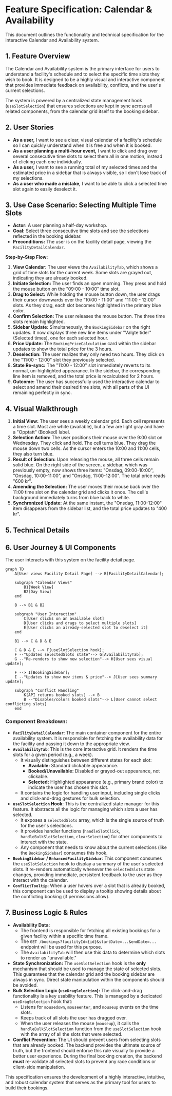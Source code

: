 # Feature Specification: Calendar & Availability

This document outlines the functionality and technical specification for the interactive Calendar and Availability system.

## 1. Feature Overview

The Calendar and Availability system is the primary interface for users to understand a facility's schedule and to select the specific time slots they wish to book. It is designed to be a highly visual and interactive component that provides immediate feedback on availability, conflicts, and the user's current selections.

The system is powered by a centralized state management hook (`useSlotSelection`) that ensures selections are kept in sync across all related components, from the calendar grid itself to the booking sidebar.

## 2. User Stories

- **As a user,** I want to see a clear, visual calendar of a facility's schedule so I can quickly understand when it is free and when it is booked.
- **As a user planning a multi-hour event,** I want to click and drag over several consecutive time slots to select them all in one motion, instead of clicking each one individually.
- **As a user,** I want to see a running total of my selected times and the estimated price in a sidebar that is always visible, so I don't lose track of my selections.
- **As a user who made a mistake,** I want to be able to click a selected time slot again to easily deselect it.

## 3. Use Case Scenario: Selecting Multiple Time Slots

- **Actor:** A user planning a half-day workshop.
- **Goal:** Select three consecutive time slots and see the selections reflected in the booking sidebar.
- **Preconditions:** The user is on the facility detail page, viewing the `FacilityDetailCalendar`.

**Step-by-Step Flow:**
1.  **View Calendar:** The user views the `AvailabilityTab`, which shows a grid of time slots for the current week. Some slots are grayed out, indicating they are already booked.
2.  **Initiate Selection:** The user finds an open morning. They press and hold the mouse button on the "09:00 - 10:00" time slot.
3.  **Drag to Select:** While holding the mouse button down, the user drags their cursor downwards over the "10:00 - 11:00" and "11:00 - 12:00" slots. As they drag, each slot becomes highlighted in the primary blue color.
4.  **Confirm Selection:** The user releases the mouse button. The three time slots remain highlighted.
5.  **Sidebar Update:** Simultaneously, the `BookingSidebar` on the right updates. It now displays three new line items under "Valgte tider" (Selected times), one for each selected hour.
6.  **Price Update:** The `BookingPriceCalculation` card within the sidebar updates to show the total price for the 3 hours.
7.  **Deselection:** The user realizes they only need two hours. They click on the "11:00 - 12:00" slot they previously selected.
8.  **State Re-sync:** The "11:00 - 12:00" slot immediately reverts to its normal, un-highlighted appearance. In the sidebar, the corresponding line item is removed, and the total price is recalculated for 2 hours.
9.  **Outcome:** The user has successfully used the interactive calendar to select and amend their desired time slots, with all parts of the UI remaining perfectly in sync.

## 4. Visual Walkthrough

1.  **Initial View:** The user sees a weekly calendar grid. Each cell represents a time slot. Most are white (available), but a few are light gray and have a "Opptatt" (Booked) label.
2.  **Selection Action:** The user positions their mouse over the 9:00 slot on Wednesday. They click and hold. The cell turns blue. They drag the mouse down two cells. As the cursor enters the 10:00 and 11:00 cells, they also turn blue.
3.  **Result of Selection:** Upon releasing the mouse, all three cells remain solid blue. On the right side of the screen, a sidebar, which was previously empty, now shows three items: "Onsdag, 09:00-10:00", "Onsdag, 10:00-11:00", and "Onsdag, 11:00-12:00". The total price reads "600 kr".
4.  **Amending the Selection:** The user moves their mouse back over the 11:00 time slot on the calendar grid and clicks it once. The cell's background immediately turns from blue back to white.
5.  **Synchronized Update:** At the same instant, the "Onsdag, 11:00-12:00" item disappears from the sidebar list, and the total price updates to "400 kr".

## 5. Technical Details

## 6. User Journey & UI Components

The user interacts with this system on the facility detail page.

```mermaid
graph TD
    A[User views Facility Detail Page] --> B[FacilityDetailCalendar];
    
    subgraph "Calendar Views"
        B1[Week View]
        B2[Day View]
    end

    B --> B1 & B2

    subgraph "User Interaction"
        C[User clicks on an available slot]
        D[User clicks and drags to select multiple slots]
        E[User clicks an already-selected slot to deselect it]
    end

    B1 --> C & D & E

    C & D & E --> F{useSlotSelection hook};
    F --"Updates selectedSlots state"--> G[AvailabilityTab];
    G --"Re-renders to show new selection"--> H[User sees visual update];

    F --> I[BookingSidebar];
    I --"Updates to show new items & price"--> J[User sees summary update];
    
    subgraph "Conflict Handling"
        K[API returns booked slots] --> B
        B --"Disables/colors booked slots"--> L[User cannot select conflicting slots]
    end
```

### Component Breakdown:

-   **`FacilityDetailCalendar`**: The main container component for the entire availability system. It is responsible for fetching the availability data for the facility and passing it down to the appropriate view.
-   **`AvailabilityTab`**: This is the core interactive grid. It renders the time slots for a given period (e.g., a week).
    -   It visually distinguishes between different states for each slot:
        -   **Available:** Standard clickable appearance.
        -   **Booked/Unavailable:** Disabled or grayed-out appearance, not clickable.
        -   **Selected:** Highlighted appearance (e.g., primary brand color) to indicate the user has chosen this slot.
    -   It contains the logic for handling user input, including single clicks and click-and-drag gestures for bulk selection.
-   **`useSlotSelection` Hook**: This is the centralized state manager for this feature. It abstracts all the logic for managing which slots a user has selected.
    -   It exposes a `selectedSlots` array, which is the single source of truth for the user's selections.
    -   It provides handler functions (`handleSlotClick`, `handleBulkSlotSelection`, `clearSelection`) for other components to interact with the state.
    -   Any component that needs to know about the current selections (like the `BookingSidebar`) consumes this hook.
-   **`BookingSidebar` / `EnhancedFacilitySidebar`**: This component consumes the `useSlotSelection` hook to display a summary of the user's selected slots. It re-renders automatically whenever the `selectedSlots` state changes, providing immediate, persistent feedback to the user as they interact with the calendar.
-   **`ConflictTooltip`**: When a user hovers over a slot that is already booked, this component can be used to display a tooltip showing details about the conflicting booking (if permissions allow).

## 7. Business Logic & Rules

-   **Availability Data:**
    -   The frontend is responsible for fetching all existing bookings for a given facility within a specific time frame.
    -   The `GET /bookings?facilityId={id}&startDate=...&endDate=...` endpoint will be used for this purpose.
    -   The `AvailabilityTab` will then use this data to determine which slots to render as "unavailable."
-   **State Synchronization:** The `useSlotSelection` hook is the **only** mechanism that should be used to manage the state of selected slots. This guarantees that the calendar grid and the booking sidebar are always in sync. Direct state manipulation within the components should be avoided.
-   **Bulk Selection Logic (`useDragSelection`):** The click-and-drag functionality is a key usability feature. This is managed by a dedicated `useDragSelection` hook that:
    -   Listens for `mousedown`, `mouseenter`, and `mouseup` events on the time slots.
    -   Keeps track of all slots the user has dragged over.
    -   When the user releases the mouse (`mouseup`), it calls the `handleBulkSlotSelection` function from the `useSlotSelection` hook with the array of all the slots that were selected.
-   **Conflict Prevention:** The UI should prevent users from selecting slots that are already booked. The backend provides the ultimate source of truth, but the frontend should enforce this rule visually to provide a better user experience. During the final booking creation, the backend **must** re-validate all selected slots to prevent any race conditions or client-side manipulation.

This specification ensures the development of a highly interactive, intuitive, and robust calendar system that serves as the primary tool for users to build their bookings. 